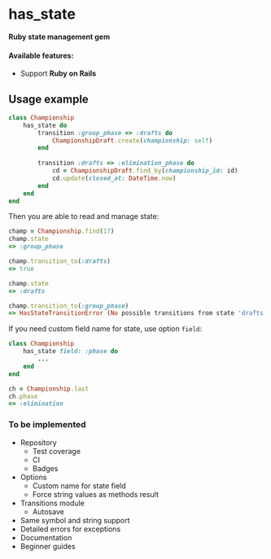 # has_state
**Ruby state management gem**

#### Available features:
* Support **Ruby on Rails**

## Usage example
```ruby
class Championship
    has_state do
        transition :group_phase => :drafts do
            ChampionshipDraft.create(championship: self)
        end
        
        transition :drafts => :elimination_phase do
            cd = ChampionshipDraft.find_by(championship_id: id)
            cd.update(closed_at: DateTime.now)
        end
    end
end
```
Then you are able to read and manage state:
```ruby
champ = Championship.find(17)
champ.state
=> :group_phase

champ.transition_to(:drafts)
=> true

champ.state
=> :drafts

champ.transition_to(:group_phase)
=> HasStateTransitionError (No possible transitions from state 'drafts' to 'group_phase')
```

If you need custom field name for state, use option `field`:
```ruby
class Championship
    has_state field: :phase do
        ...
    end
end
```
```ruby
ch = Championship.last
ch.phase
=> :elimination
```

### To be implemented
* Repository
    * Test coverage
    * CI
    * Badges
* Options
    * Custom name for state field
    * Force string values as methods result
* Transitions module
    * Autosave
* Same symbol and string support
* Detailed errors for exceptions
* Documentation
* Beginner guides